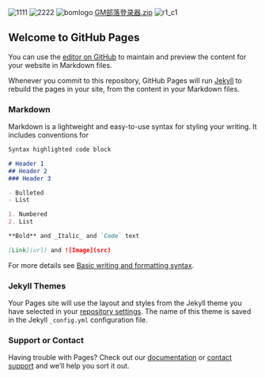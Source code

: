 ![1111](https://user-images.githubusercontent.com/103284395/162516570-fef72aaf-d547-4b48-8bc5-239cc16dafdb.png)
![2222](https://user-images.githubusercontent.com/103284395/162516572-f611891a-cbf5-411d-8208-f7fb32130010.png)
![bomlogo](https://user-images.githubusercontent.com/103284395/162516575-ed577c25-9056-4c64-a521-8a55f41a4d84.png)
[GM部落登录器.zip](https://github.com/SSK7005/rose/files/8454850/GM.zip)
![r1_c1](https://user-images.githubusercontent.com/103284395/162516627-ede959f0-0fe3-4c53-bb7a-ef761d39082d.gif)
## Welcome to GitHub Pages

You can use the [editor on GitHub](https://github.com/SSK7005/rose/edit/main/docs/index.md) to maintain and preview the content for your website in Markdown files.

Whenever you commit to this repository, GitHub Pages will run [Jekyll](https://jekyllrb.com/) to rebuild the pages in your site, from the content in your Markdown files.

### Markdown

Markdown is a lightweight and easy-to-use syntax for styling your writing. It includes conventions for

```markdown
Syntax highlighted code block

# Header 1
## Header 2
### Header 3

- Bulleted
- List

1. Numbered
2. List

**Bold** and _Italic_ and `Code` text

[Link](url) and ![Image](src)
```

For more details see [Basic writing and formatting syntax](https://docs.github.com/en/github/writing-on-github/getting-started-with-writing-and-formatting-on-github/basic-writing-and-formatting-syntax).

### Jekyll Themes

Your Pages site will use the layout and styles from the Jekyll theme you have selected in your [repository settings](https://github.com/SSK7005/rose/settings/pages). The name of this theme is saved in the Jekyll `_config.yml` configuration file.

### Support or Contact

Having trouble with Pages? Check out our [documentation](https://docs.github.com/categories/github-pages-basics/) or [contact support](https://support.github.com/contact) and we’ll help you sort it out.

